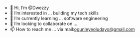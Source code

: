 - 👋 Hi, I’m @Dwezzy
- 👀 I’m interested in ... building my tech skills
- 🌱 I’m currently learning ... software engineering
- 💞️ I’m looking to collaborate on ... 
- 📫 How to reach me ... via mail:ogunleyeoludayo@gmail.com

<!---
Dwezzy/Dwezzy is a ✨ special ✨ repository because its `README.md` (this file) appears on your GitHub profile.
You can click the Preview link to take a look at your changes.
--->
